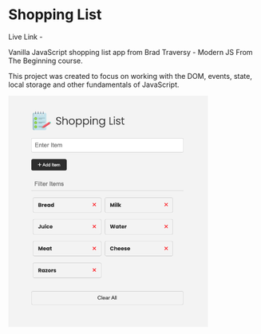 # Shopping List

Live Link -

Vanilla JavaScript shopping list app from Brad Traversy - Modern JS From The Beginning course.

This project was created to focus on working with the DOM, events, state, local storage and other fundamentals of JavaScript.

<img src="images/screen.png" width="400">
